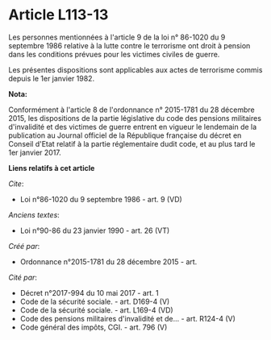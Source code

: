 # Article L113-13

Les personnes mentionnées à l'article 9 de la loi n° 86-1020 du 9 septembre 1986 relative à la lutte contre le terrorisme ont
droit à pension dans les conditions prévues pour les victimes civiles de guerre.

Les présentes dispositions sont applicables aux actes de terrorisme commis depuis le 1er janvier 1982.

**Nota:**

Conformément à l'article 8 de l'ordonnance n° 2015-1781 du 28 décembre 2015, les dispositions de la partie législative du
code des pensions militaires d'invalidité et des victimes de guerre entrent en vigueur le lendemain de la publication au
Journal officiel de la République française du décret en Conseil d'Etat relatif à la partie réglementaire dudit code, et au
plus tard le 1er janvier 2017.

**Liens relatifs à cet article**

_Cite_:

  - Loi n°86-1020 du 9 septembre 1986 - art. 9 (VD)

_Anciens textes_:

  - Loi n°90-86 du 23 janvier 1990 - art. 26 (VT)

_Créé par_:

  - Ordonnance n°2015-1781 du 28 décembre 2015 - art.

_Cité par_:

  - Décret n°2017-994 du 10 mai 2017 - art. 1
  - Code de la sécurité sociale. - art. D169-4 (V)
  - Code de la sécurité sociale. - art. L169-4 (VD)
  - Code des pensions militaires d'invalidité et de... - art. R124-4 (V)
  - Code général des impôts, CGI. - art. 796 (V)
